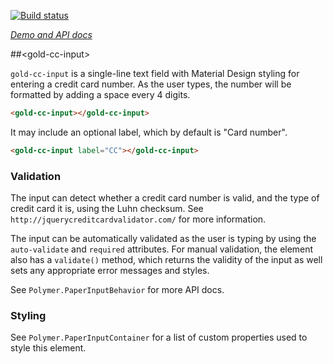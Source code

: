
<!---

This README is automatically generated from the comments in these files:
gold-cc-input.html

Edit those files, and our readme bot will duplicate them over here!
Edit this file, and the bot will squash your changes :)

The bot does some handling of markdown. Please file a bug if it does the wrong
thing! https://github.com/PolymerLabs/tedium/issues

-->

[![Build status](https://travis-ci.org/PolymerElements/gold-cc-input.svg?branch=master)](https://travis-ci.org/PolymerElements/gold-cc-input)

_[Demo and API docs](https://elements.polymer-project.org/elements/gold-cc-input)_


##&lt;gold-cc-input&gt;

`gold-cc-input` is a single-line text field with Material Design styling
for entering a credit card number. As the user types, the number will be
formatted by adding a space every 4 digits.

```html
<gold-cc-input></gold-cc-input>
```

It may include an optional label, which by default is "Card number".

```html
<gold-cc-input label="CC"></gold-cc-input>
```

### Validation

The input can detect whether a credit card number is valid, and the type
of credit card it is, using the Luhn checksum. See `http://jquerycreditcardvalidator.com/`
for more information.

The input can be automatically validated as the user is typing by using
the `auto-validate` and `required` attributes. For manual validation, the
element also has a `validate()` method, which returns the validity of the
input as well sets any appropriate error messages and styles.

See `Polymer.PaperInputBehavior` for more API docs.

### Styling

See `Polymer.PaperInputContainer` for a list of custom properties used to
style this element.


